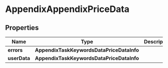 # AppendixAppendixPriceData


## Properties

| Name | Type | Description | Notes |
|------------ | ------------- | ------------- | -------------|
**errors** | **AppendixTaskKeywordsDataPriceDataInfo** |  |[optional]|
**userData** | **AppendixTaskKeywordsDataPriceDataInfo** |  |[optional]|